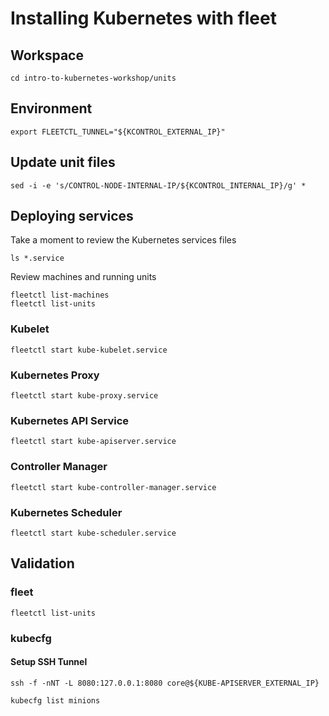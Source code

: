 # Installing Kubernetes with fleet

## Workspace

```
cd intro-to-kubernetes-workshop/units
```

## Environment

```
export FLEETCTL_TUNNEL="${KCONTROL_EXTERNAL_IP}"
```

## Update unit files

```
sed -i -e 's/CONTROL-NODE-INTERNAL-IP/${KCONTROL_INTERNAL_IP}/g' *
```

## Deploying services

Take a moment to review the Kubernetes services files

```
ls *.service
```

Review machines and running units

```
fleetctl list-machines
fleetctl list-units
```

### Kubelet

```
fleetctl start kube-kubelet.service 
```

### Kubernetes Proxy

```
fleetctl start kube-proxy.service
```

### Kubernetes API Service

```
fleetctl start kube-apiserver.service
```

### Controller Manager

```
fleetctl start kube-controller-manager.service
```

### Kubernetes Scheduler

```
fleetctl start kube-scheduler.service
```

## Validation

### fleet

```
fleetctl list-units
```

### kubecfg 

#### Setup SSH Tunnel

```
ssh -f -nNT -L 8080:127.0.0.1:8080 core@${KUBE-APISERVER_EXTERNAL_IP}
```

```
kubecfg list minions
```
